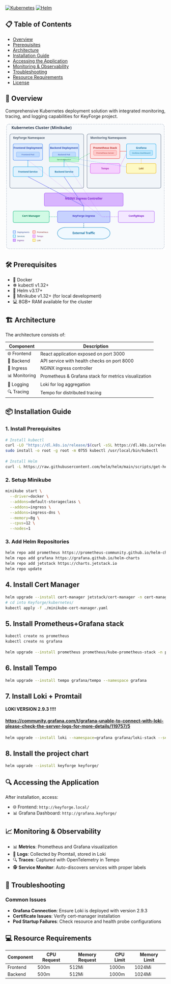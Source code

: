 [![Kubernetes](https://img.shields.io/badge/Kubernetes-1.32%2B-blue?logo=kubernetes)](https://kubernetes.io/)
[![Helm](https://img.shields.io/badge/Helm-v3.17%2B-blue?logo=helm)](https://helm.sh/)

## 📋 Table of Contents

- [Overview](#-overview)
- [Prerequisites](#-prerequisites)
- [Architecture](#-architecture)
- [Installation Guide](#-installation-guide)
- [Accessing the Application](#-accessing-the-application)
- [Monitoring & Observability](#-monitoring--observability)
- [Troubleshooting](#-troubleshooting)
- [Resource Requirements](#-resource-requirements)
- [License](#-license)

## 🌟 Overview

Comprehensive Kubernetes deployment solution with integrated monitoring,
tracing, and logging capabilities for KeyForge project.

![KeyForge K8s Architecture](./k8s.png)

## 🛠 Prerequisites

- 🐳 Docker
- ☸️ kubectl v1.32+
- 🚢 Helm v3.17+
- 🚦 Minikube v1.32+ (for local development)
- 💻 8GB+ RAM available for the cluster

## 🏗 Architecture

The architecture consists of:

| Component | Description |
|-----------|-------------|
| 🌐 Frontend | React application exposed on port 3000 |
| 🔧 Backend | API service with health checks on port 8000 |
| 🔀 Ingress | NGINX ingress controller  |
| 📊 Monitoring | Prometheus & Grafana stack for metrics visualization |
| 📝 Logging | Loki for log aggregation |
| 🔍 Tracing | Tempo for distributed tracing |

## 📦 Installation Guide

### 1. Install Prerequisites

```bash
# Install kubectl
curl -LO "https://dl.k8s.io/release/$(curl -sSL https://dl.k8s.io/release/stable.txt)/bin/linux/amd64/kubectl"
sudo install -o root -g root -m 0755 kubectl /usr/local/bin/kubectl

# Install Helm
curl -L https://raw.githubusercontent.com/helm/helm/main/scripts/get-helm-3 | bash
```

### 2. Setup Minikube

```bash
minikube start \
  --driver=docker \
  --addons=default-storageclass \
  --addons=ingress \
  --addons=ingress-dns \
  --memory=8g \
  --cpus=12 \
  --nodes=1
```

### 3. Add Helm Repositories

```bash
helm repo add prometheus https://prometheus-community.github.io/helm-charts
helm repo add grafana https://grafana.github.io/helm-charts
helm repo add jetstack https://charts.jetstack.io
helm repo update
```

## 4. Install Cert Manager
```bash
helm upgrade --install cert-manager jetstack/cert-manager -n cert-manager --create-namespace --set installCRDs=true
# cd into Keyforge/kubernetes/
kubectl apply -f ./minikube-cert-manager.yaml
```

## 5. Install Prometheus+Grafana stack
```bash
kubectl create ns prometheus
kubectl create ns grafana

helm upgrade --install prometheus prometheus/kube-prometheus-stack -n prometheus --values ./prom-stack-values.yaml
```

## 6. Install Tempo
```bash
helm upgrade --install tempo grafana/tempo --namespace grafana
```

## 7. Install  Loki + Promtail
#### LOKI VERSION 2.9.3 !!!!
#### https://community.grafana.com/t/grafana-unable-to-connect-with-loki-please-check-the-server-logs-for-more-details/119757/5
```bash
helm upgrade --install loki --namespace=grafana grafana/loki-stack --set loki.image.tag=2.9.3 --values ./loki-values.yaml
```

## 8. Install the project chart
```bash
helm upgrade --install keyforge keyforge/
```

## 🔍 Accessing the Application

After installation, access:
- 🌐 Frontend: `http://keyforge.local/`
- 📊 Grafana Dashboard: `http://grafana.keyforge/`

## 📈 Monitoring & Observability

- 📊 **Metrics**: Prometheus and Grafana visualization
- 📝 **Logs**: Collected by Promtail, stored in Loki
- 🔍 **Traces**: Captured with OpenTelemetry in Tempo
- 🕵️ **Service Monitor**: Auto-discovers services with proper labels

## 🐞 Troubleshooting

### Common Issues

- **Grafana Connection**: Ensure Loki is deployed with version 2.9.3
- **Certificate Issues**: Verify cert-manager installation
- **Pod Startup Failures**: Check resource and health probe configurations


## 💻 Resource Requirements

| Component | CPU Request | Memory Request | CPU Limit | Memory Limit |
|-----------|-------------|----------------|-----------|--------------|
| Frontend  | 500m        | 512Mi          | 1000m     | 1024Mi       |
| Backend   | 500m        | 512Mi          | 1000m     | 1024Mi       |